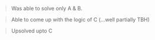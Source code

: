 > Was able to solve only A & B.

> Able to come up with the logic of C (...well partially TBH)

> Upsolved upto C
